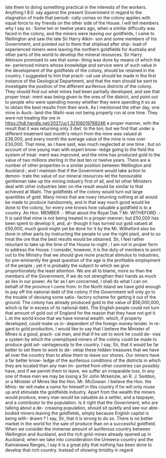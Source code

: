 late them to doing something practical in the interests of the workers. Anything I 8.0. say against the present Government in regard to the stagnation of trade that periodi- cally comes on the colony applies with equal force to my friends on the other side of the House. I will tell members why I say so : Some ten or twelve years ago, when a similar difficulty was faced in the colony, and the miners were leaving our goldfields, I came to Wellington and saw the late Sir Harry Atkin- son and some members of his Government, and pointed out to them that shipload after ship- load of experienced miners were leaving the northern goldfields for Australia and other parts of the world to develop the mineral resources. Sir Harry Atkinson promised to see that some- thing was done by means of which the ex- perienced miners whose knowledge and service were of such value in the development of the goldfields of the colony, should be retained in the country. I suggested to him that practi- cal use should be made in the first instance of the Geological Department, and that the men should be sent to investigate the position of the different auriferous districts of the colony. They should find out what mines had been partially developed, and see that proper treat- ment was being given to the ores of the district, and point out to people who were spending money whether they were spending it so as to obtain the best results from their work. As I mentioned the other day, one mine in Auck- land-the Waihi-was not being properly run at one time. They were not treating the ore in https://hdl.handle.net/2027/uc1.32106019788246 a proper manner, with the result that it was returning only 3 dwt. to the ton; but we find that under a different treatment last month's return from the mine was valued at £38,000, and every month the average value of the mine is now over £30,000. That mine, as I have said, was much neglected at one time ; but on account of one young man with expert know- ledge going to the field the system of treat- ment was improved, and the mine has produced gold to the value of two millions sterling in the last ten or twelve years. There are a number of other properties in a similar position between Wellington and Auckland ; and I maintain that if the Government would take action to demon- trate the value of our mineral resources-let the honourable gentleman take up the mining industry first of all, and let other Ministers deal with other industries later on-the result would be similar to that achieved at Waihi. The goldfields of the colony would turn out large quantities of gold. Many mines that are nowy returning nothing at all would be made to produce handsomely, and in that way much good would be done to the colony, for every one knows how valuable a goldfield is to a country. An Hon. MEMBER .- What about the Royal Oak ? Mr. WITHEFORD .- It is said that mine is not being treated in a proper manner; but £50,000 has been spent to develop it, and, al- though it has turned out gold valued at £50,000, much good might yet be done for it by the Mr. Witheford also be done in other parts by instructing the people to use the right plant, and to so treat the ore that the best results would be obtained. Sir, I feel rather reluctant to take up the time of the House to-night ; I am not in proper form to address the House. I consider, however, it is the duty of members to point out to the Ministry that we should give more practical stimulus to industries, for pre-eminently the great question of the age is the profitable employment of the people ; yet it is probably the subject to which we give proportionately the least attention. We are all to blame, more so than the members of the Government, if we do not strengthen their hands as much as lies in our power. As far as I am concerned, I shall do what I can on behalf of the province I come from. In the North Island we have gold enough to pay off the national debt of the colony if the Government will only go to the trouble of devising some satis- factory scheme for getting it out of the ground. The colony has already produced gold to the value of $56,000,000, which is far in excess of its national debt. The English people could not turn that amount of gold out of England for the reason that they have not got it. L.et the world know that we have mineral wealth. which, if properly developed, could make us in- dependent of the foreign money-lender. In re- gard to gold production, I would like to say that I believe the Minister of Mines is a good, practi- cal man, and that if he set to work he could de- vise a system by which the unemployed miners of the colony could be made to produce gold ad- vantageously to the country. I say, Sir, that it would be far better to set them to work to de- velop these hidden treasures that we have all over the country than to allow them to leave our shores. Our miners have a far better know- ledge of the auriferous conditions of the districts in which they are located than any man im- ported from other countries can possibly have, and if we permit them to leave, we suffer an irreparable loss. In any one of these men we may be losing a Sir John Mckenzie, an R. J. Seddon, or a Minister of Mines like the Hon. Mr. McGowan. I believe the Hon. the Minis- ter will make a name for himself in this country if he will only rouse up and stimulate the goldfields industry. Apart from the wealth the miners would produce, every man would be valuable as a settler, and a taxpayer, and a contributor to the population. Is it right that the Government, who are talking about a de- creasing population, should sit quietly and see our able-bodied miners leaving the goldfields, simply because English capital is being with- drawn ? I say, Sir, that it is wrong to do so. There is no better market in the world for the sale of produce than on a successful goldfield. When we consider the immense amount of auriferous country between Wellington and Auckland, and the rich gold-mines already opened up in Auckland; when we take into consideration the Urewera-country and the Kaimanawa Ranges, I say it is a great pity that nothing has been done to develop that rich country. Instead of showing timidity in regard 